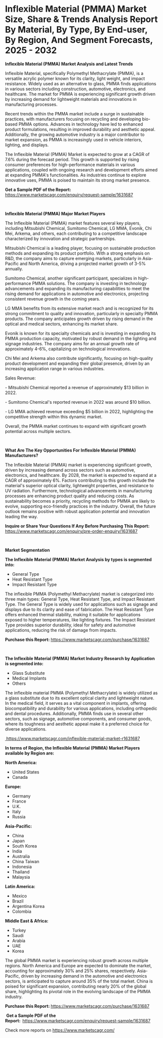 <p><h1>Inflexible Material (PMMA) Market Size, Share & Trends Analysis Report By Material, By Type, By End-user, By Region, And Segment Forecasts, 2025 - 2032</h1></p><p><strong>Inflexible Material (PMMA) Market Analysis and Latest Trends</strong></p>
<p><p>Inflexible Material, specifically Polymethyl Methacrylate (PMMA), is a versatile acrylic polymer known for its clarity, light weight, and impact resistance. Widely used as an alternative to glass, PMMA finds applications in various sectors including construction, automotive, electronics, and healthcare. The market for PMMA is experiencing significant growth driven by increasing demand for lightweight materials and innovations in manufacturing processes.</p><p>Recent trends within the PMMA market include a surge in sustainable practices, with manufacturers focusing on recycling and developing bio-based PMMA options. Advances in technology have led to enhanced product formulations, resulting in improved durability and aesthetic appeal. Additionally, the growing automotive industry is a major contributor to market expansion, as PMMA is increasingly used in vehicle interiors, lighting, and displays.</p><p>The Inflexible Material (PMMA) Market is expected to grow at a CAGR of 7.6% during the forecast period. This growth is supported by rising consumer preferences for high-performance materials in various applications, coupled with ongoing research and development efforts aimed at expanding PMMA's functionalities. As industries continue to explore innovative uses, PMMA is poised to maintain its strong market presence.</p></p>
<p><strong>Get a Sample PDF of the Report:&nbsp;</strong> <a href="https://www.marketscagr.com/enquiry/request-sample/1631687?utm_campaign=2383&utm_medium=2&utm_source=Github&utm_content=ia&utm_term=29032025&utm_id=inflexible-material-pmma">https://www.marketscagr.com/enquiry/request-sample/1631687</a></p>
<p>&nbsp;</p>
<p><strong>Inflexible Material (PMMA) Major Market Players</strong></p>
<p><p>The Inflexible Material (PMMA) market features several key players, including Mitsubishi Chemical, Sumitomo Chemical, LG MMA, Evonik, Chi Mei, Arkema, and others, each contributing to a competitive landscape characterized by innovation and strategic partnerships.</p><p>Mitsubishi Chemical is a leading player, focusing on sustainable production methods and expanding its product portfolio. With a strong emphasis on R&D, the company aims to capture emerging markets, particularly in Asia-Pacific and North America, driving a projected market growth of 3-5% annually.</p><p>Sumitomo Chemical, another significant participant, specializes in high-performance PMMA solutions. The company is investing in technology advancements and expanding its manufacturing capabilities to meet the rising demand for applications in automotive and electronics, projecting consistent revenue growth in the coming years.</p><p>LG MMA benefits from its extensive market reach and is recognized for its strong commitment to quality and innovation, particularly in specialty PMMA products. The company anticipates growth driven by rising demand in the optical and medical sectors, enhancing its market share.</p><p>Evonik is known for its specialty chemicals and is investing in expanding its PMMA production capacity, motivated by robust demand in the lighting and signage industries. The company aims for an annual growth rate of approximately 4-6%, capitalizing on technological innovations.</p><p>Chi Mei and Arkema also contribute significantly, focusing on high-quality product development and expanding their global presence, driven by an increasing application range in various industries.</p><p>Sales Revenue: </p><p>- Mitsubishi Chemical reported a revenue of approximately $13 billion in 2022.</p><p>- Sumitomo Chemical's reported revenue in 2022 was around $10 billion.</p><p>- LG MMA achieved revenue exceeding $5 billion in 2022, highlighting the competitive strength within this dynamic market. </p><p>Overall, the PMMA market continues to expand with significant growth potential across multiple sectors.</p></p>
<p>&nbsp;</p>
<p><strong>What Are The Key Opportunities For Inflexible Material (PMMA) Manufacturers?</strong></p>
<p><p>The Inflexible Material (PMMA) market is experiencing significant growth, driven by increasing demand across sectors such as automotive, electronics, and healthcare. By 2028, the market is expected to expand at a CAGR of approximately 6%. Factors contributing to this growth include the material's superior optical clarity, lightweight properties, and resistance to UV radiation. Furthermore, technological advancements in manufacturing processes are enhancing product quality and reducing costs. As sustainability becomes a priority, recycling methods for PMMA are likely to evolve, supporting eco-friendly practices in the industry. Overall, the future outlook remains positive with robust application potential and innovation leading the way.</p></p>
<p><strong>Inquire or Share Your Questions If Any Before Purchasing This Report:</strong> <a href="https://www.marketscagr.com/enquiry/pre-order-enquiry/1631687?utm_campaign=2383&utm_medium=2&utm_source=Github&utm_content=ia&utm_term=29032025&utm_id=inflexible-material-pmma">https://www.marketscagr.com/enquiry/pre-order-enquiry/1631687</a></p>
<p>&nbsp;</p>
<p><strong>Market Segmentation</strong></p>
<p><strong>The Inflexible Material (PMMA) Market Analysis by types is segmented into:</strong></p>
<p><ul><li>General Type</li><li>Heat Resistant Type</li><li>Impact Resistant Type</li></ul></p>
<p><p>The inflexible PMMA (Polymethyl Methacrylate) market is categorized into three main types: General Type, Heat Resistant Type, and Impact Resistant Type. The General Type is widely used for applications such as signage and displays due to its clarity and ease of fabrication. The Heat Resistant Type offers enhanced thermal stability, making it suitable for applications exposed to higher temperatures, like lighting fixtures. The Impact Resistant Type provides superior durability, ideal for safety and automotive applications, reducing the risk of damage from impacts.</p></p>
<p><strong>Purchase this Report:&nbsp;</strong><a href="https://www.marketscagr.com/purchase/1631687?utm_campaign=2383&utm_medium=2&utm_source=Github&utm_content=ia&utm_term=29032025&utm_id=inflexible-material-pmma">https://www.marketscagr.com/purchase/1631687</a></p>
<p>&nbsp;</p>
<p><strong>The Inflexible Material (PMMA) Market Industry Research by Application is segmented into:</strong></p>
<p><ul><li>Glass Substitute</li><li>Medical Implants</li><li>Others</li></ul></p>
<p><p>The inflexible material PMMA (Polymethyl Methacrylate) is widely utilized as a glass substitute due to its excellent optical clarity and lightweight nature. In the medical field, it serves as a vital component in implants, offering biocompatibility and durability for various applications, including orthopedic and dental procedures. Additionally, PMMA finds use in several other sectors, such as signage, automotive components, and consumer goods, where its toughness and aesthetic appeal make it a preferred choice for diverse applications.</p></p>
<p><a href="https://www.marketscagr.com/inflexible-material-market-r1631687?utm_campaign=2383&utm_medium=2&utm_source=Github&utm_content=ia&utm_term=29032025&utm_id=inflexible-material-pmma">&nbsp;https://www.marketscagr.com/inflexible-material-market-r1631687</a></p>
<p><strong>In terms of Region, the Inflexible Material (PMMA) Market Players available by Region are:</strong></p>
<p>
    <p> <strong> North America: </strong>
        <ul>
            <li>United States</li>
            <li>Canada</li>
        </ul>
        </p> 
    <p> <strong> Europe: </strong>
        <ul>
            <li>Germany</li>
            <li>France</li>
            <li>U.K.</li>
            <li>Italy</li>
            <li>Russia</li>
        </ul>
        </p> 
    <p> <strong> Asia-Pacific: </strong>
        <ul>
            <li>China</li>
            <li>Japan</li>
            <li>South Korea</li>
            <li>India</li>
            <li>Australia</li>
            <li>China Taiwan</li>
            <li>Indonesia</li>
            <li>Thailand</li>
            <li>Malaysia</li>
        </ul>
        </p> 
    <p> <strong> Latin America: </strong>
        <ul>
            <li>Mexico</li>
            <li>Brazil</li>
            <li>Argentina Korea</li>
            <li>Colombia</li>
        </ul>
        </p> 
    <p> <strong> Middle East & Africa: </strong>
        <ul>
            <li>Turkey</li>
            <li>Saudi</li>
            <li>Arabia</li>
            <li>UAE</li>
            <li>Korea</li>
        </ul>
    </p>
    </p>
<p><p>The global PMMA market is experiencing robust growth across multiple regions. North America and Europe are expected to dominate the market, accounting for approximately 30% and 25% shares, respectively. Asia-Pacific, driven by increasing demand in the automotive and electronics sectors, is anticipated to capture around 35% of the total market. China is poised for significant expansion, contributing nearly 20% of the global share, highlighting its pivotal role in the evolving landscape of the PMMA industry.</p></p>
<p><strong>Purchase this Report: </strong><a href="https://www.marketscagr.com/purchase/1631687?utm_campaign=2383&utm_medium=2&utm_source=Github&utm_content=ia&utm_term=29032025&utm_id=inflexible-material-pmma">https://www.marketscagr.com/purchase/1631687</a></p>
<p>&nbsp;<strong>Get a Sample PDF of the Report:&nbsp;&nbsp;</strong><a href="https://www.marketscagr.com/enquiry/request-sample/1631687?utm_campaign=2383&utm_medium=2&utm_source=Github&utm_content=ia&utm_term=29032025&utm_id=inflexible-material-pmma">https://www.marketscagr.com/enquiry/request-sample/1631687</a></p>
<p><strong></strong></p>
<p>Check more reports on <a href="https://www.marketscagr.com/?utm_campaign=2383&utm_medium=2&utm_source=Github&utm_content=ia&utm_term=29032025&utm_id=inflexible-material-pmma">https://www.marketscagr.com/</a></p>